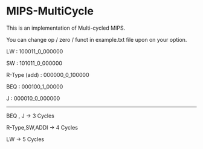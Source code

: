 # MIPS-MultiCycle
This is an implementation of Multi-cycled MIPS.

You can change op / zero / funct in example.txt file upon on your option.

LW : 100011_0_000000

SW : 101011_0_000000

R-Type (add) : 000000_0_100000

BEQ : 000100_1_00000

J : 000010_0_000000

---

BEQ , J -> 3 Cycles

R-Type,SW,ADDI -> 4 Cycles

LW -> 5 Cycles

